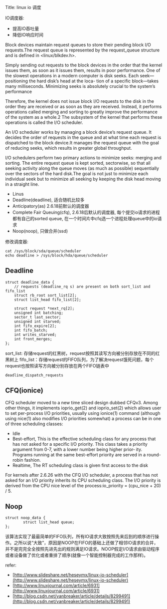 Title: linux io 调度

IO调度器:

- 提高IO吞吐量
- 降低IO响应时间

Block devices maintain request queues to store their pending block I/O requests.The request queue is represented by the request_queue structure and is defined in <linux/blkdev.h>.

Simply sending out requests to the block devices in the order that the kernel issues them, as soon as it issues them, results in poor performance. One of the slowest operations in a modern computer is disk seeks. Each seek—positioning the hard disk’s head at the loca- tion of a specific block—takes many milliseconds. Minimizing seeks is absolutely crucial to the system’s performance

Therefore, the kernel does not issue block I/O requests to the disk in the order they are received or as soon as they are received. Instead, it performs operations called merging and sorting to greatly improve the performance of the system as a whole.2 The subsystem of the kernel that performs these operations is called the I/O scheduler.

An I/O scheduler works by managing a block device’s request queue. It decides the order of requests in the queue and at what time each request is dispatched to the block device.It manages the request queue with the goal of reducing seeks, which results in greater global throughput.

I/O schedulers perform two primary actions to minimize seeks: merging and sorting. The entire request queue is kept sorted, sectorwise, so that all seeking activity along the queue moves (as much as possible) sequentially over the sectors of the hard disk.The goal is not just to minimize each individual seek but to minimize all seeking by keeping the disk head moving in a straight line.


- Linus
- Deadline(deadline), 适合随机比较多
- Anticipatory(as) 2.6.18前默认的调度器
- Complete Fair Queuing(cfq), 2.6.18后默认的调度器, 每个提交io请求的进程都有自己的sorted queue, 在一个时间片中cfq选一个进程处理queue中的io请求
- Noop(noop), 只做合并(ssd)

修改调度器:

    cat /sys/block/sda/queue/scheduler 
    echo deadline > /sys/block/hda/queue/scheduler

## Deadline

    struct deadline_data {
        // requests (deadline_rq s) are present on both sort_list and fifo_list
        struct rb_root sort_list[2];    
        struct list_head fifo_list[2];

        struct request *next_rq[2];
        unsigned int batching;
        sector_t last_sector;
        unsigned int starved;
        int fifo_expire[2];
        int fifo_batch;
        int writes_starved;
        int front_merges;
    };

sort_list: 存储request的红黑树，request按照其读写方向被分别存放在不同的红黑树上
fifo_list：存储request的FIFO队列，为了解决request饿死问题，每个request也按照读写方向被分别存放在两个FIFO链表中

`deadline_dispatch_requests`

## CFQ(ionice)

CFQ scheduler moved to a new time sliced design dubbed CFQv3. Among other things, it implements ioprio_get(2) and ioprio_set(2) which allows user to set per-process I/O priorities, usually using ionice(1) command (although using nice(1) also modifies I/O priorities somewhat)
a process can be in one of three scheduling classes:

- Idle
- Best-effort, This  is  the effective scheduling class for any process that has not asked for a specific I/O priority.  This class takes a priority argument from 0-7, with a lower number being higher prior‐ ity.  Programs running at the same best-effort priority are served in a round-robin fashion.
- Realtime, The RT scheduling class is given first access to the disk

For kernels after 2.6.26 with the CFQ I/O scheduler, a process that has not asked for an I/O priority inherits its CPU scheduling class.  The I/O priority is derived from the CPU nice level of the process:io_priority = (cpu_nice + 20) / 5.

## Noop

    struct noop_data {
            struct list_head queue;
    };

  该算法实现了最最简单的FIFO队列，所有IO请求大致按照先来后到的顺序进行操作。之所以说“大致”，原因是NOOP在FIFO的基础上还做了相邻IO请求的合并，并不是完完全全按照先进先出的规则满足IO请求。NOOP假定I/O请求由驱动程序或者设备做了优化或者重排了顺序(就像一个智能控制器完成的工作那样)。

refer:

- [http://www.slideshare.net/heseymx/linux-io-scheduler](http://www.slideshare.net/heseymx/linux-io-scheduler)
- [http://www.linuxjournal.com/article/6931](http://www.linuxjournal.com/article/6931)
- [http://blog.csdn.net/vanbreaker/article/details/8299491](http://blog.csdn.net/vanbreaker/article/details/8299491)
